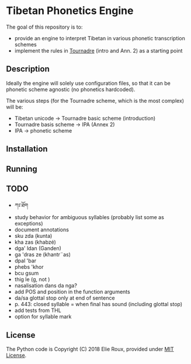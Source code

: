 # Tibetan Phonetics Engine

The goal of this repository is to:
- provide an engine to interpret Tibetan in various phonetic transcription schemes
- implement the rules in [Tournadre](http://www.worldcat.org/oclc/916715611) (intro and Ann. 2) as a starting point

## Description

Ideally the engine will solely use configuration files, so that it can be phonetic scheme agnostic (no phonetics hardcoded).

The various steps (for the Tournadre scheme, which is the most complex) will be:
- Tibetan unicode -> Tournadre basic scheme (introduction)
- Tournadre basis scheme -> IPA (Annex 2)
- IPA -> phonetic scheme

## Installation

## Running

## TODO

- ཀཿ་ཐོག
- study behavior for ambiguous syllables (probably list some as exceptions)
- document annotations
- sku zda (kunta)
- kha zas (khabzé)
- dga' ldan (Ganden)
- ga 'dras ze (khantr¨as)
- dpal 'bar
- phebs 'khor
- bcu gsum
- thig le (g, not )
- nasalisation dans da nga?
- add POS and position in the function arguments
- da/sa glottal stop only at end of sentence
- p. 443: closed syllable = when final has sound (including glottal stop)
- add tests from THL
- option for syllable mark

## License

The Python code is Copyright (C) 2018 Elie Roux, provided under [MIT License](LICENSE).
